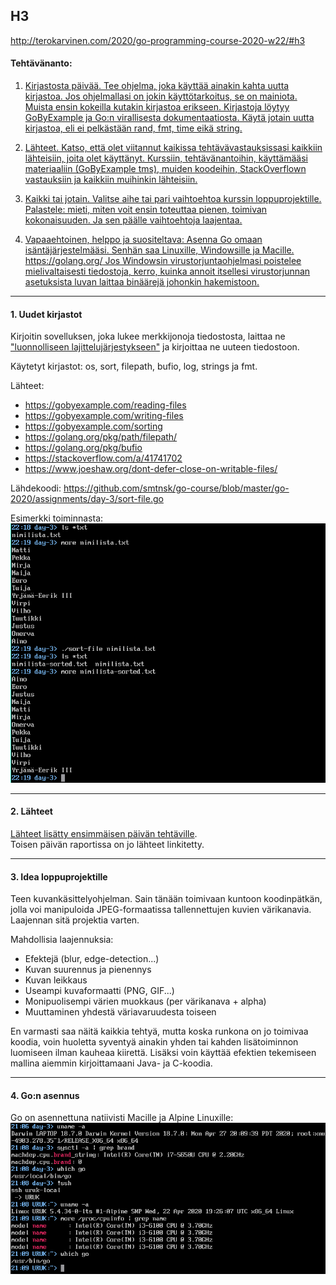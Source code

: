  ## H3

http://terokarvinen.com/2020/go-programming-course-2020-w22/#h3

#### Tehtävänanto:

1. [Kirjastosta päivää. Tee ohjelma, joka käyttää ainakin kahta uutta kirjastoa. Jos ohjelmallasi on jokin käyttötarkoitus, se on mainiota. Muista ensin kokeilla kutakin kirjastoa erikseen. Kirjastoja löytyy GoByExample ja Go:n virallisesta dokumentaatiosta. Käytä jotain uutta kirjastoa, eli ei pelkästään rand, fmt, time eikä string.](#tehtava1)

2. [Lähteet. Katso, että olet viitannut kaikissa tehtävävastauksissasi kaikkiin lähteisiin, joita olet käyttänyt. Kurssiin, tehtävänantoihin, käyttämääsi materiaaliin (GoByExample tms), muiden koodeihin, StackOverflown vastauksiin ja kaikkiin muihinkin lähteisiin.](#tehtava2)

3. [Kaikki tai jotain. Valitse aihe tai pari vaihtoehtoa kurssin loppuprojektille. Palastele: mieti, miten voit ensin toteuttaa pienen, toimivan kokonaisuuden. Ja sen päälle vaihtoehtoja laajentaa.](#tehtava3)

4. [Vapaaehtoinen, helppo ja suositeltava: Asenna Go omaan isäntäjärjestelmääsi. Senhän saa Linuxille, Windowsille ja Macille. https://golang.org/ Jos Windowsin virustorjuntaohjelmasi poistelee mielivaltaisesti tiedostoja, kerro, kuinka annoit itsellesi virustorjunnan asetuksista luvan laittaa binäärejä johonkin hakemistoon.](#tehtava4)

---

#### <a id="tehtava1">1. Uudet kirjastot</a>

Kirjoitin sovelluksen, joka lukee merkkijonoja tiedostosta, laittaa ne ["luonnolliseen lajittelujärjestykseen"](https://en.wikipedia.org/wiki/Natural_sort_order) ja kirjoittaa ne uuteen tiedostoon.

Käytetyt kirjastot: os, sort, filepath, bufio, log, strings ja fmt.

Lähteet:
* https://gobyexample.com/reading-files
* https://gobyexample.com/writing-files
* https://gobyexample.com/sorting
* https://golang.org/pkg/path/filepath/
* https://golang.org/pkg/bufio
* https://stackoverflow.com/a/41741702
* https://www.joeshaw.org/dont-defer-close-on-writable-files/

Lähdekoodi: https://github.com/smtnsk/go-course/blob/master/go-2020/assignments/day-3/sort-file.go

Esimerkki toiminnasta:\
![screenshot-1](/go-2020/assignments/day-3/screenshots/sort-file.png)

---

#### <a id="tehtava2">2. Lähteet</a>

[Lähteet lisätty ensimmäisen päivän tehtäville](https://github.com/smtnsk/go-course/blob/master/go-2020/assignments/day-1/README.MD).\
Toisen päivän raportissa on jo lähteet linkitetty.

---

#### <a id="tehtava3">3. Idea loppuprojektille</a>

Teen kuvankäsittelyohjelman. Sain tänään toimivaan kuntoon koodinpätkän, jolla voi manipuloida JPEG-formaatissa tallennettujen kuvien värikanavia. Laajennan sitä projektia varten.

Mahdollisia laajennuksia:
* Efektejä (blur, edge-detection...)
* Kuvan suurennus ja pienennys
* Kuvan leikkaus
* Useampi kuvaformaatti (PNG, GIF...)
* Monipuolisempi värien muokkaus (per värikanava + alpha)
* Muuttaminen yhdestä väriavaruudesta toiseen

En varmasti saa näitä kaikkia tehtyä, mutta koska runkona on jo toimivaa koodia, voin huoletta syventyä ainakin yhden tai kahden lisätoiminnon luomiseen ilman kauheaa kiirettä. Lisäksi voin käyttää efektien tekemiseen mallina aiemmin kirjoittamaani Java- ja C-koodia.

---

#### <a id="tehtava4">4. Go:n asennus</a>

Go on asennettuna natiivisti Macille ja Alpine Linuxille:\
![screenshot-2](/go-2020/assignments/day-3/screenshots/platform-info.png)
